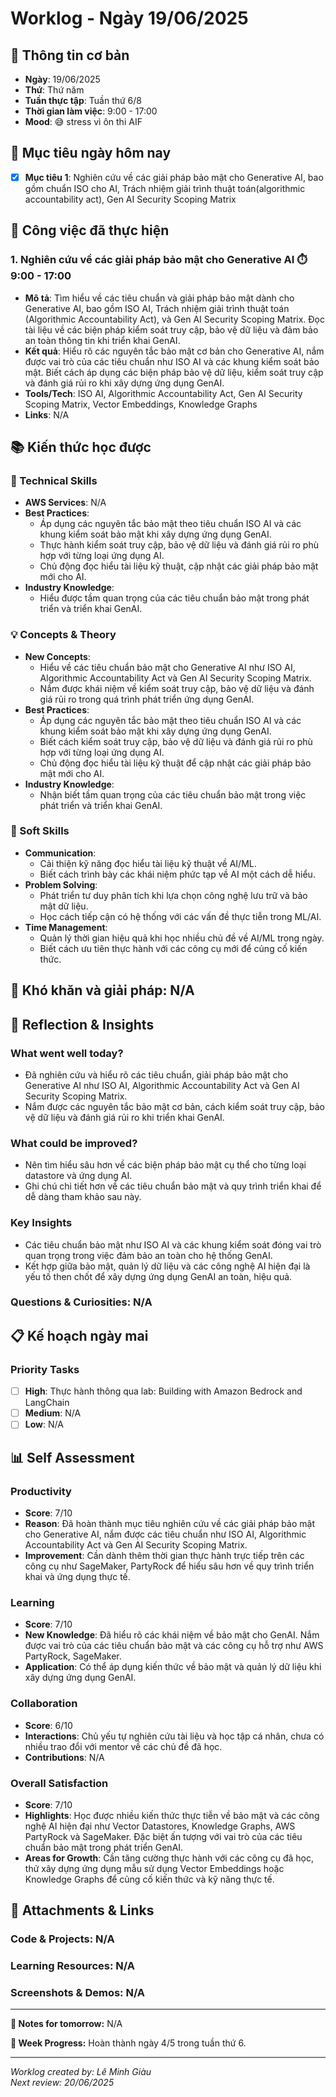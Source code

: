 # Worklog - Ngày 19/06/2025

## 📅 Thông tin cơ bản
- **Ngày**: 19/06/2025
- **Thứ**: Thứ năm
- **Tuần thực tập**: Tuần thứ 6/8
- **Thời gian làm việc**: 9:00 - 17:00
- **Mood**: 😅 stress vì ôn thi AIF

## 🎯 Mục tiêu ngày hôm nay
- [x] **Mục tiêu 1**: Nghiên cứu về các giải pháp bảo mật cho Generative AI, bao gồm chuẩn ISO cho AI, Trách nhiệm giải trình thuật toán(algorithmic accountability act), Gen AI Security Scoping Matrix

## 💼 Công việc đã thực hiện

### 1. Nghiên cứu về các giải pháp bảo mật cho Generative AI ⏱️ 9:00 - 17:00
- **Mô tả**: Tìm hiểu về các tiêu chuẩn và giải pháp bảo mật dành cho Generative AI, bao gồm ISO AI, Trách nhiệm giải trình thuật toán (Algorithmic Accountability Act), và Gen AI Security Scoping Matrix. Đọc tài liệu về các biện pháp kiểm soát truy cập, bảo vệ dữ liệu và đảm bảo an toàn thông tin khi triển khai GenAI.
- **Kết quả**: Hiểu rõ các nguyên tắc bảo mật cơ bản cho Generative AI, nắm được vai trò của các tiêu chuẩn như ISO AI và các khung kiểm soát bảo mật. Biết cách áp dụng các biện pháp bảo vệ dữ liệu, kiểm soát truy cập và đánh giá rủi ro khi xây dựng ứng dụng GenAI.
- **Tools/Tech**: ISO AI, Algorithmic Accountability Act, Gen AI Security Scoping Matrix, Vector Embeddings, Knowledge Graphs
- **Links**: N/A

## 📚 Kiến thức học được

### 🔧 Technical Skills
- **AWS Services**: N/A
- **Best Practices**: 
	- Áp dụng các nguyên tắc bảo mật theo tiêu chuẩn ISO AI và các khung kiểm soát bảo mật khi xây dựng ứng dụng GenAI.
	- Thực hành kiểm soát truy cập, bảo vệ dữ liệu và đánh giá rủi ro phù hợp với từng loại ứng dụng AI.
	- Chủ động đọc hiểu tài liệu kỹ thuật, cập nhật các giải pháp bảo mật mới cho AI.
- **Industry Knowledge**:
	- Hiểu được tầm quan trọng của các tiêu chuẩn bảo mật trong phát triển và triển khai GenAI.

### 💡 Concepts & Theory
- **New Concepts**: 
	- Hiểu về các tiêu chuẩn bảo mật cho Generative AI như ISO AI, Algorithmic Accountability Act và Gen AI Security Scoping Matrix.
	- Nắm được khái niệm về kiểm soát truy cập, bảo vệ dữ liệu và đánh giá rủi ro trong quá trình phát triển ứng dụng GenAI.
- **Best Practices**: 
	- Áp dụng các nguyên tắc bảo mật theo tiêu chuẩn ISO AI và các khung kiểm soát bảo mật khi xây dựng ứng dụng GenAI.
	- Biết cách kiểm soát truy cập, bảo vệ dữ liệu và đánh giá rủi ro phù hợp với từng loại ứng dụng AI.
	- Chủ động đọc hiểu tài liệu kỹ thuật để cập nhật các giải pháp bảo mật mới cho AI.
- **Industry Knowledge**: 
	- Nhận biết tầm quan trọng của các tiêu chuẩn bảo mật trong việc phát triển và triển khai GenAI.

### 🤝 Soft Skills
- **Communication**: 
	- Cải thiện kỹ năng đọc hiểu tài liệu kỹ thuật về AI/ML.
	- Biết cách trình bày các khái niệm phức tạp về AI một cách dễ hiểu.
- **Problem Solving**: 
	- Phát triển tư duy phân tích khi lựa chọn công nghệ lưu trữ và bảo mật dữ liệu.
	- Học cách tiếp cận có hệ thống với các vấn đề thực tiễn trong ML/AI.
- **Time Management**: 
	- Quản lý thời gian hiệu quả khi học nhiều chủ đề về AI/ML trong ngày.
	- Biết cách ưu tiên thực hành với các công cụ mới để củng cố kiến thức.

## 🚧 Khó khăn và giải pháp: N/A

## 💭 Reflection & Insights

### What went well today?
- Đã nghiên cứu và hiểu rõ các tiêu chuẩn, giải pháp bảo mật cho Generative AI như ISO AI, Algorithmic Accountability Act và Gen AI Security Scoping Matrix.
- Nắm được các nguyên tắc bảo mật cơ bản, cách kiểm soát truy cập, bảo vệ dữ liệu và đánh giá rủi ro khi triển khai GenAI.

### What could be improved?
- Nên tìm hiểu sâu hơn về các biện pháp bảo mật cụ thể cho từng loại datastore và ứng dụng AI.
- Ghi chú chi tiết hơn về các tiêu chuẩn bảo mật và quy trình triển khai để dễ dàng tham khảo sau này.

### Key Insights
- Các tiêu chuẩn bảo mật như ISO AI và các khung kiểm soát đóng vai trò quan trọng trong việc đảm bảo an toàn cho hệ thống GenAI.
- Kết hợp giữa bảo mật, quản lý dữ liệu và các công nghệ AI hiện đại là yếu tố then chốt để xây dựng ứng dụng GenAI an toàn, hiệu quả.

### Questions & Curiosities: N/A

## 📋 Kế hoạch ngày mai

### Priority Tasks
- [ ] **High**: Thực hành thông qua lab: Building with Amazon Bedrock and LangChain
- [ ] **Medium**: N/A
- [ ] **Low**: N/A

## 📊 Self Assessment

### Productivity
- **Score**: 7/10
- **Reason**: Đã hoàn thành mục tiêu nghiên cứu về các giải pháp bảo mật cho Generative AI, nắm được các tiêu chuẩn như ISO AI, Algorithmic Accountability Act và Gen AI Security Scoping Matrix. 
- **Improvement**: Cần dành thêm thời gian thực hành trực tiếp trên các công cụ như SageMaker, PartyRock để hiểu sâu hơn về quy trình triển khai và ứng dụng thực tế.

### Learning
- **Score**: 7/10
- **New Knowledge**: Đã hiểu rõ các khái niệm về bảo mật cho GenAI. Nắm được vai trò của các tiêu chuẩn bảo mật và các công cụ hỗ trợ như AWS PartyRock, SageMaker.
- **Application**: Có thể áp dụng kiến thức về bảo mật và quản lý dữ liệu khi xây dựng ứng dụng GenAI. 

### Collaboration
- **Score**: 6/10
- **Interactions**: Chủ yếu tự nghiên cứu tài liệu và học tập cá nhân, chưa có nhiều trao đổi với mentor về các chủ đề đã học.
- **Contributions**: N/A

### Overall Satisfaction
- **Score**: 7/10
- **Highlights**: Học được nhiều kiến thức thực tiễn về bảo mật và các công nghệ AI hiện đại như Vector Datastores, Knowledge Graphs, AWS PartyRock và SageMaker. Đặc biệt ấn tượng với vai trò của các tiêu chuẩn bảo mật trong phát triển GenAI.
- **Areas for Growth**: Cần tăng cường thực hành với các công cụ đã học, thử xây dựng ứng dụng mẫu sử dụng Vector Embeddings hoặc Knowledge Graphs để củng cố kiến thức và kỹ năng thực tế.

## 📎 Attachments & Links

### Code & Projects: N/A

### Learning Resources: N/A

### Screenshots & Demos: N/A

---

**📝 Notes for tomorrow:** N/A

**🎯 Week Progress:** Hoàn thành ngày 4/5 trong tuần thứ 6.

---
*Worklog created by: Lê Minh Giàu*  
*Next review: 20/06/2025*
